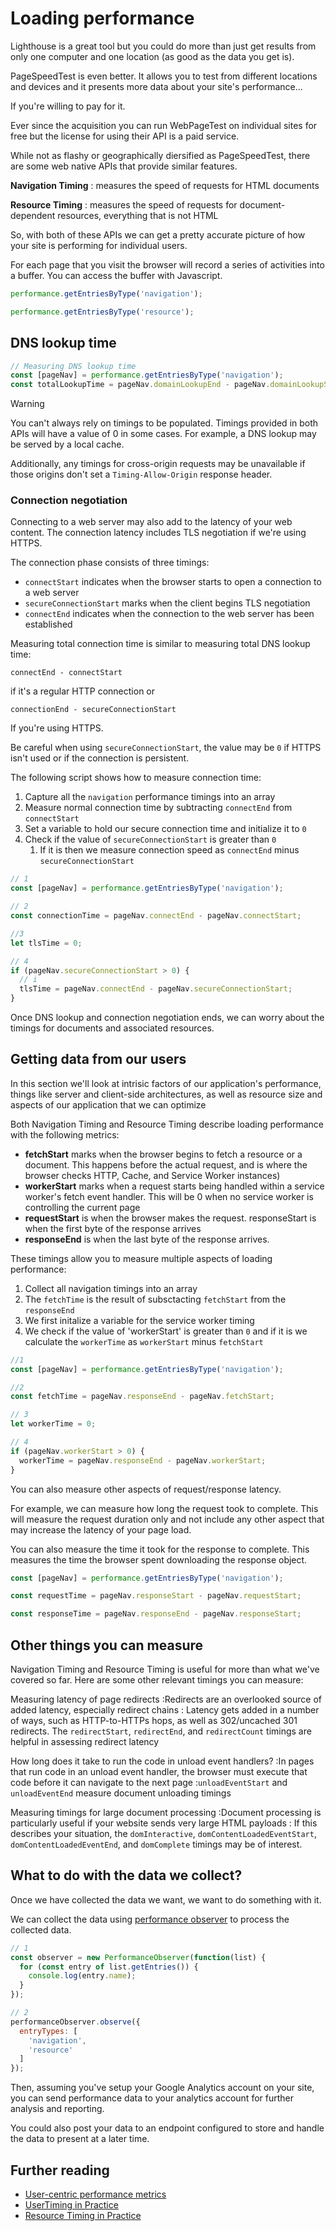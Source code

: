 # Loading performance

Lighthouse is a great tool but you could do more than just get results from only one computer and one location (as good as the data you get is).

PageSpeedTest is even better. It allows you to test from different locations and devices and it presents more data about your site's performance...

If you're willing to pay for it.

Ever since the acquisition you can run WebPageTest on individual sites for free but the license for using their API is a paid service.

While not as flashy or geographically diersified as PageSpeedTest, there are some web native APIs that provide similar features.

**Navigation Timing**
: measures the speed of requests for HTML documents

**Resource Timing**
: measures the speed of requests for document-dependent resources, everything that is not HTML

So, with both of these APIs we can get a pretty accurate picture of how your site is performing for individual users.

For each page that you visit the browser will record a series of activities into a buffer. You can access the buffer with Javascript.

```js
performance.getEntriesByType('navigation');
```

```js
performance.getEntriesByType('resource');
```

## DNS lookup time

```js
// Measuring DNS lookup time
const [pageNav] = performance.getEntriesByType('navigation');
const totalLookupTime = pageNav.domainLookupEnd - pageNav.domainLookupStart;
```

<div class="message warning">
<p>Warning</p>
<p>You can't always rely on timings to be populated. Timings provided in both APIs will have a value of 0 in some cases. For example, a DNS lookup may be served by a local cache.</p>
<p>Additionally, any timings for cross-origin requests may be unavailable if those origins don't set a <code>Timing-Allow-Origin</code> response header.</p>
</div>

### Connection negotiation

Connecting to a web server may also add to the latency of your web content. The connection latency includes TLS negotiation if we're using HTTPS.

The connection phase consists of three timings:

* `connectStart` indicates when the browser starts to open a connection to a web server
* `secureConnectionStart` marks when the client begins TLS negotiation
* `connectEnd` indicates when the connection to the web server has been established

Measuring total connection time is similar to measuring total DNS lookup time:

```text
connectEnd - connectStart
```

if it's a regular HTTP connection or

```text
connectionEnd - secureConnectionStart
```

If you're using HTTPS.

Be careful when using `secureConnectionStart`, the value may be `0` if HTTPS isn't used or if the connection is persistent.

The following script shows how to measure connection time:

1. Capture all the `navigation` performance timings into an array
2. Measure normal connection time by subtracting `connectEnd` from `connectStart`
3. Set a variable to hold our secure connection time and initialize it to `0`
4. Check if the value of `secureConnectionStart` is greater than `0`
   1. If it is then we measure connection speed as `connectEnd` minus `secureConnectionStart`

```js
// 1
const [pageNav] = performance.getEntriesByType('navigation');

// 2
const connectionTime = pageNav.connectEnd - pageNav.connectStart;

//3
let tlsTime = 0;

// 4
if (pageNav.secureConnectionStart > 0) {
  // i
  tlsTime = pageNav.connectEnd - pageNav.secureConnectionStart;
}
```

Once DNS lookup and connection negotiation ends, we can worry about the timings for documents and associated resources.

## Getting data from our users

In this section we'll look at intrisic factors of our application's performance, things like server and client-side architectures, as well as resource size and aspects of our application that we can optimize

Both Navigation Timing and Resource Timing describe loading performance with the following metrics:

* **fetchStart** marks when the browser begins to fetch a resource or a document. This happens before the actual request, and is where the browser checks HTTP, Cache, and Service Worker instances)
* **workerStart** marks when a request starts being handled within a service worker's fetch event handler. This will be 0 when no service worker is controlling the current page
* **requestStart** is when the browser makes the request.
responseStart is when the first byte of the response arrives
* **responseEnd** is when the last byte of the response arrives.

These timings allow you to measure multiple aspects of loading performance:

1. Collect all navigation timings into an array
2. The `fetchTime` is the result of subsctacting `fetchStart` from the `responseEnd`
3. We first initalize a variable for the service worker timing
4. We check if the value of 'workerStart' is greater than `0` and if it is we calculate the `workerTime` as `workerStart` minus `fetchStart`

```js
//1 
const [pageNav] = performance.getEntriesByType('navigation');

//2 
const fetchTime = pageNav.responseEnd - pageNav.fetchStart;

// 3
let workerTime = 0;

// 4
if (pageNav.workerStart > 0) {
  workerTime = pageNav.responseEnd - pageNav.workerStart;
}
```

You can also measure other aspects of request/response latency.

For example, we can measure how long the request took to complete. This will measure the request duration only and not include any other aspect that may increase the latency of your page load.

You can also measure the time it took for the response to complete. This measures the time the browser spent downloading the response object.

```js
const [pageNav] = performance.getEntriesByType('navigation');

const requestTime = pageNav.responseStart - pageNav.requestStart;

const responseTime = pageNav.responseEnd - pageNav.responseStart;
```

## Other things you can measure

Navigation Timing and Resource Timing is useful for more than what we've covered so far. Here are some other relevant timings you can measure:

Measuring latency of page redirects
:Redirects are an overlooked source of added latency, especially redirect chains
: Latency gets added in a number of ways, such as HTTP-to-HTTPs hops, as well as 302/uncached 301 redirects.
The `redirectStart`, `redirectEnd`, and `redirectCount` timings are helpful in assessing redirect latency

How long does it take to run the code in unload event handlers?
:In pages that run code in an unload event handler, the browser must execute that code before it can navigate to the next page
:`unloadEventStart` and `unloadEventEnd` measure document unloading timings

Measuring timings for large document processing
:Document processing is particularly useful if your website sends very large HTML payloads
: If this describes your situation, the `domInteractive`, `domContentLoadedEventStart`, `domContentLoadedEventEnd`, and `domComplete` timings may be of interest.

## What to do with the data we collect?

Once we have collected the data we want, we want to do something with it.

We can collect the data using [performance observer](https://developer.mozilla.org/en-US/docs/Web/API/PerformanceObserver) to process the collected data.

```js
// 1
const observer = new PerformanceObserver(function(list) {
  for (const entry of list.getEntries()) {
    console.log(entry.name);
  }
});

// 2
performanceObserver.observe({
  entryTypes: [
    'navigation',
    'resource'
  ]
});
```

Then, assuming you've setup your Google Analytics account on your site, you can send performance data to your analytics account for further analysis and reporting.

You could also post your data to an endpoint configured to store and handle the data to present at a later time.

## Further reading

* [User-centric performance metrics](https://web.dev/user-centric-performance-metrics/)
* [UserTiming in Practice](https://nicj.net/usertiming-in-practice/)
* [Resource Timing in Practice](https://nicj.net/resourcetiming-in-practice/)
